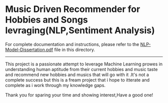 # Music Driven Recommender for Hobbies and Songs levraging(NLP,Sentiment Analysis)

For complete documentation and instructions, please refer to the [NLP-Model-Dissertation.pdf](./NLP-Model-Dissertation%20.pdf) file in this directory.

---

This project is a passionate attempt to leverage Machine Learning prowes in understanding human aptitude from their current hobbies and music taste and recommend new hobbies and musics that will go with it .It's not a complete success but this is a fream project that i hope to itterate and complete as i work through my knowledge gaps.

Thank you for sparing your time and showing interest,Have a good one! 

